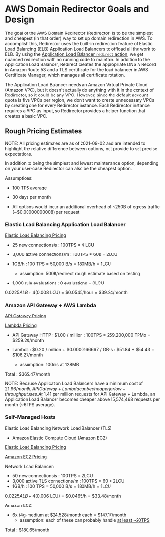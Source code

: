 # AWS Domain Redirector Goals and Design

The goal of the AWS Domain Redirector (Redirector)
is to be the simplest and cheapest (in that order) way to set up
domain redirection in AWS.
To accomplish this, Redirector uses
the built-in redirection feature of
Elastic Load Balancing (ELB) Application Load Balancers
to offload all the work to ELB.
By using the [Application Load Balancer `redirect` action](https://docs.aws.amazon.com/elasticloadbalancing/latest/application/load-balancer-listeners.html#redirect-actions),
we get nuanced redirection with no running code to maintain.
In addition to the Application Load Balancer,
Redirect creates the appropriate DNS A Record in Amazon Route 53
and a TLS certificate for the load balancer
in AWS Certificate Manager,
which manages all certificate rotation.

The Application Load Balancer needs
an Amazon Virtual Private Cloud (Amazon VPC),
but it doesn't actually do anything with it in the context of Redirector,
so it could be any VPC.
However, since the default account quota is five VPCs per region,
we don't want to create unnecessary VPCs
by creating one for every Redirector instance.
Each Redirector instance requires a VPC as input,
so Redirector provides a helper function that creates a basic VPC.

## Rough Pricing Estimates

NOTE:
All pricing estimates are as of 2021-09-02
and are intended to highlight the relative difference between options,
not provide to set precise expectations.

In addition to being the simplest and lowest maintenance option,
depending on your user-case Redirector can also be the cheapest option.

Assumptions:

- 100 TPS average

- 30 days per month

- All options would incur an additional overhead of
  ~250B of egress traffic (~$0.00000000008) per request

### Elastic Load Balancing Application Load Balancer

[Elastic Load Balancing Pricing](https://aws.amazon.com/elasticloadbalancing/pricing/)

- 25 new connections/s : 100TPS = 4 LCU

- 3,000 active connections/m : 100TPS \* 60s = 2LCU

- 1GB/h : 100 TPS = 50,000 B/s = 180MB/h = 1LCU

  - assumption: 500B/redirect rough estimate based on testing

- 1,000 rule evaluations : 0 evaluations = 0LCU

$0.0225 ALB + 4($0.008 LCU) = $0.0545/hour = $39.24/month

### Amazon API Gateway + AWS Lambda

[API Gateway Pricing](https://aws.amazon.com/api-gateway/pricing/)

[Lambda Pricing](https://aws.amazon.com/lambda/pricing/)

- API Gateway HTTP
  : $1.00 / million
  : 100TPS = 259,200,000 TPMo
  = $259.20/month

- Lambda
  : $0.20 / million + $0.0000166667 / GB-s
  : $51.84 + $54.43
  = $106.27/month

  - assumption: 100ms at 128MB

Total : $365.47/month

NOTE:
Because Application Load Balancers have a minimum cost of $21.96/month,
API Gateway + Lambda can be cheaper for low-throughput uses.
At ~$1.41 per million requests for API Gateway + Lambda,
an Application Load Balancer becomes cheaper
above 15,574,468 requests per month (~6TPS average).

### Self-Managed Hosts

Elastic Load Balancing Network Load Balancer (TLS)

- Amazon Elastic Compute Cloud (Amazon EC2)

[Elastic Load Balancing Pricing](https://aws.amazon.com/elasticloadbalancing/pricing/)

[Amazon EC2 Pricing](https://aws.amazon.com/ec2/pricing/on-demand/)

Network Load Balancer:

- 50 new connections/s : 100TPS = 2LCU
- 3,000 active TLS connections/m : 100TPS \* 60 = 2LCU
- 1GB/h : 100 TPS = 50,000 B/s = 180MB/h = 1LCU

$0.0225 ALB + 4($0.006 LCU) = $0.0465/h = $33.48/month

Amazon EC2:

- 6x t4g-medium at $24.528/month each = $147.17/month
  - assumption: each of these can probably handle
    [at least ~20TPS](https://www.vpsbenchmarks.com/posts/ec2_t4g_graviton2_benchmarks)

Total : $180.65/month
